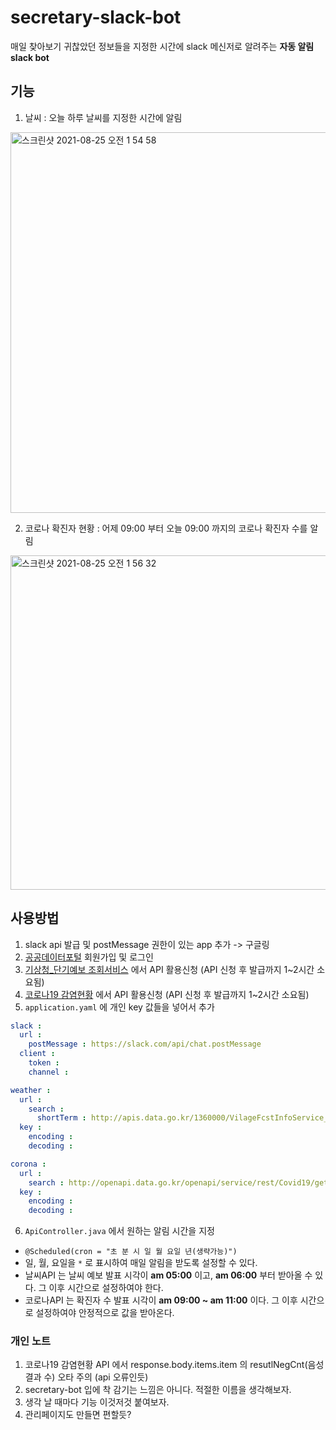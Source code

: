 # secretary-slack-bot

매일 찾아보기 귀찮았던 정보들을 지정한 시간에 slack 메신저로 알려주는 **자동 알림 slack bot**

## 기능
1. 날씨 : 오늘 하루 날씨를 지정한 시간에 알림
<img width="609" alt="스크린샷 2021-08-25 오전 1 54 58" src="https://user-images.githubusercontent.com/43959582/130658086-1921c0e0-aa71-457c-b8b7-3f28766273e5.png">

2. 코로나 확진자 현황 : 어제 09:00 부터 오늘 09:00 까지의 코로나 확진자 수를 알림
<img width="535" alt="스크린샷 2021-08-25 오전 1 56 32" src="https://user-images.githubusercontent.com/43959582/130658272-7ccd8778-abd7-4f36-bd06-dc54353ed844.png">


## 사용방법
1. slack api 발급 및 postMessage 권한이 있는 app 추가 -> 구글링
2. [공공데이터포털](https://www.data.go.kr/) 회원가입 및 로그인
3. [기상청_단기예보 조회서비스](https://www.data.go.kr/data/15084084/openapi.do) 에서 API 활용신청 (API 신청 후 발급까지 1~2시간 소요됨)
4. [코로나19 감염현황](https://www.data.go.kr/data/15043376/openapi.do) 에서 API 활용신청 (API 신청 후 발급까지 1~2시간 소요됨)
5. `application.yaml` 에 개인 key 값들을 넣어서 추가
```yaml
slack :
  url :
    postMessage : https://slack.com/api/chat.postMessage
  client :
    token : 
    channel : 

weather :
  url :
    search :
      shortTerm : http://apis.data.go.kr/1360000/VilageFcstInfoService_2.0/getVilageFcst
  key :
    encoding : 
    decoding : 

corona :
  url :
    search : http://openapi.data.go.kr/openapi/service/rest/Covid19/getCovid19InfStateJson
  key :
    encoding : 
    decoding : 
```

6. `ApiController.java` 에서 원하는 알림 시간을 지정
  - `@Scheduled(cron = "초 분 시 일 월 요일 년(생략가능)")`
  - 일, 월, 요일을 `*` 로 표시하여 매일 알림을 받도록 설정할 수 있다.
  - 날씨API 는 날씨 예보 발표 시각이 **am 05:00** 이고, **am 06:00** 부터 받아올 수 있다. 그 이후 시간으로 설정하여야 한다.
  - 코로나API 는 확진자 수 발표 시각이 **am 09:00 ~ am 11:00** 이다. 그 이후 시간으로 설정하여야 안정적으로 값을 받아온다.



### 개인 노트 
1. 코로나19 감염현황 API 에서 response.body.items.item 의 resutlNegCnt(음성 결과 수) 오타 주의 (api 오류인듯)
2. secretary-bot  입에 착 감기는 느낌은 아니다. 적절한 이름을 생각해보자.
3. 생각 날 때마다 기능 이것저것 붙여보자.
4. 관리페이지도 만들면 편할듯?



